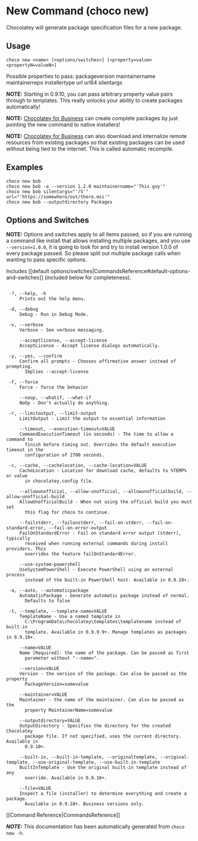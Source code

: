 ﻿# New Command (choco new)

Chocolatey will generate package specification files for a new package.

## Usage

    choco new <name> [<options/switches>] [<property=value> <propertyN=valueN>]

Possible properties to pass:
    packageversion
    maintainername
    maintainerrepo
    installertype
    url
    url64
    silentargs

**NOTE:** Starting in 0.9.10, you can pass arbitrary property value pairs
 through to templates. This really unlocks your ability to create
 packages automatically!

**NOTE:** [Chocolatey for Business](https://chocolatey.org/compare) can create complete packages by just
 pointing the new command to native installers!

**NOTE:** [Chocolatey for Business](https://chocolatey.org/compare) can also download and internalize remote
 resources from existing packages so that existing packages can be used 
 without being tied to the internet.
 This is called automatic recompile.

## Examples

    choco new bob
    choco new bob -a --version 1.2.0 maintainername="'This guy'"
    choco new bob silentargs="'/S'" url="'https://somewhere/out/there.msi'"
    choco new bob --outputdirectory Packages


## Options and Switches

**NOTE:** Options and switches apply to all items passed, so if you are
 running a command like install that allows installing multiple
 packages, and you use `--version=1.0.0`, it is going to look for and
 try to install version 1.0.0 of every package passed. So please split
 out multiple package calls when wanting to pass specific options.

Includes [[default options/switches|CommandsReference#default-options-and-switches]] (included below for completeness).

~~~

 -?, --help, -h
     Prints out the help menu.

 -d, --debug
     Debug - Run in Debug Mode.

 -v, --verbose
     Verbose - See verbose messaging.

     --acceptlicense, --accept-license
     AcceptLicense - Accept license dialogs automatically.

 -y, --yes, --confirm
     Confirm all prompts - Chooses affirmative answer instead of prompting. 
       Implies --accept-license

 -f, --force
     Force - force the behavior

     --noop, --whatif, --what-if
     NoOp - Don't actually do anything.

 -r, --limitoutput, --limit-output
     LimitOutput - Limit the output to essential information

     --timeout, --execution-timeout=VALUE
     CommandExecutionTimeout (in seconds) - The time to allow a command to 
       finish before timing out. Overrides the default execution timeout in the 
       configuration of 2700 seconds.

 -c, --cache, --cachelocation, --cache-location=VALUE
     CacheLocation - Location for download cache, defaults to %TEMP% or value 
       in chocolatey.config file.

     --allowunofficial, --allow-unofficial, --allowunofficialbuild, --allow-unofficial-build
     AllowUnofficialBuild - When not using the official build you must set 
       this flag for choco to continue.

     --failstderr, --failonstderr, --fail-on-stderr, --fail-on-standard-error, --fail-on-error-output
     FailOnStandardError - Fail on standard error output (stderr), typically 
       received when running external commands during install providers. This 
       overrides the feature failOnStandardError.

     --use-system-powershell
     UseSystemPowerShell - Execute PowerShell using an external process 
       instead of the built-in PowerShell host. Available in 0.9.10+.

 -a, --auto, --automaticpackage
     AutomaticPackage - Generate automatic package instead of normal. 
       Defaults to false

 -t, --template, --template-name=VALUE
     TemplateName - Use a named template in 
       C:\ProgramData\chocolatey\templates\templatename instead of built-in 
       template. Available in 0.9.9.9+. Manage templates as packages in 0.9.10+.

     --name=VALUE
     Name [Required]- the name of the package. Can be passed as first 
       parameter without "--name=".

     --version=VALUE
     Version - the version of the package. Can also be passed as the property 
       PackageVersion=somevalue

     --maintainer=VALUE
     Maintainer - the name of the maintainer. Can also be passed as the 
       property MaintainerName=somevalue

     --outputdirectory=VALUE
     OutputDirectory - Specifies the directory for the created Chocolatey 
       package file. If not specified, uses the current directory. Available in 
       0.9.10+.

     --built-in, --built-in-template, --originaltemplate, --original-template, --use-original-template, --use-built-in-template
     BuiltInTemplate - Use the original built-in template instead of any 
       override. Available in 0.9.10+.

     --file=VALUE
     Inspect a file (installer) to determine everything and create a package. 
       Available in 0.9.10+. Business versions only.

~~~

[[Command Reference|CommandsReference]]


***NOTE:*** This documentation has been automatically generated from `choco new -h`. 

